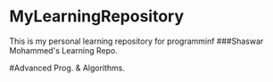 # MyLearningRepository
This is my personal learning repository for programminf
###Shaswar Mohammed's Learning Repo. 

#Advanced Prog. & Algorithms. 
